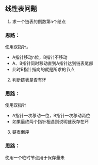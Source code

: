 ## 线性表问题
1. 求一个链表的倒数第n个结点
### 思路：
使用双指针。
* A指针移动n位，B指针不移动
* A、B指针同时移动直到A指针达到链表尾部
* 此时B指针指向的就是所求的节点

2. 判断链表是否有环
### 思路：
使用双指针
* A指针一次移动一位，B指针一次移动两位
* 如果最终两个指针相遇则说明链表存在环

3. 链表倒序
### 思路：
使用一个临时节点用于保存量未